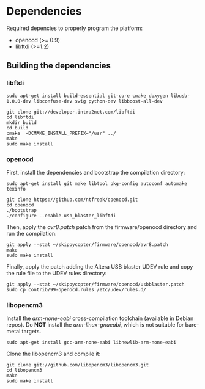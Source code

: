 # Dependencies

Required depencies to properly program the platform:

- openocd (>= 0.9)
- libftdi (>=1.2)


## Building the dependencies
### libftdi
	sudo apt-get install build-essential git-core cmake doxygen libusb-1.0.0-dev libconfuse-dev swig python-dev libboost-all-dev

	git clone git://developer.intra2net.com/libftdi
	cd libftdi
	mkdir build
	cd build
	cmake  -DCMAKE_INSTALL_PREFIX="/usr" ../
	make
	sudo make install

### openocd
First, install the dependencies and bootstrap the compilation directory:

	sudo apt-get install git make libtool pkg-config autoconf automake texinfo

	git clone https://github.com/ntfreak/openocd.git
	cd openocd
	./bootstrap
	./configure --enable-usb_blaster_libftdi

Then, apply the *avr8.patch* patch from the firmware/openocd directory and run the compilation:

	git apply --stat ~/skippycopter/firmware/openocd/avr8.patch
	make
	sudo make install

Finally, apply the patch adding the Altera USB blaster UDEV rule and copy the rule file to the UDEV rules directory:
	
	git apply --stat ~/skippycopter/firmware/openocd/usbblaster.patch
	sudo cp contrib/99-openocd.rules /etc/udev/rules.d/

### libopencm3
Install the *arm-none-eabi* cross-compilation toolchain (available in Debian repos). Do **NOT** install the *arm-linux-gnueabi*, which is not suitable for bare-metal targets.

	sudo apt-get install gcc-arm-none-eabi libnewlib-arm-none-eabi

Clone the libopencm3 and compile it:

	git clone git://github.com/libopencm3/libopencm3.git
	cd libopencm3
	make
	sudo make install